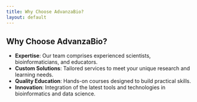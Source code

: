 ```yaml
---
title: Why Choose AdvanzaBio?
layout: default
---
```


## Why Choose AdvanzaBio?

- **Expertise**: Our team comprises experienced scientists, bioinformaticians, and educators.
- **Custom Solutions**: Tailored services to meet your unique research and learning needs.
- **Quality Education**: Hands-on courses designed to build practical skills.
- **Innovation**: Integration of the latest tools and technologies in bioinformatics and data science.
